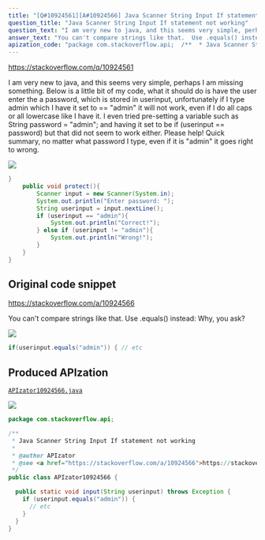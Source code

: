 ```yaml
---
title: "[Q#10924561][A#10924566] Java Scanner String Input If statement not working"
question_title: "Java Scanner String Input If statement not working"
question_text: "I am very new to java, and this seems very simple, perhaps I am missing something. Below is a little bit of my code, what it should do is have the user enter the a password, which is stored in userinput, unfortunately if I type admin which I have it set to == \"admin\" it will not work, even if I do all caps or all lowercase like I have it. I even tried pre-setting a variable such as String password = \"admin\"; and having it set to be if (userinput == password) but that did not seem to work either. Please help! Quick summary, no matter what password I type, even if it is \"admin\" it goes right to wrong."
answer_text: "You can't compare strings like that.  Use .equals() instead: Why, you ask?"
apization_code: "package com.stackoverflow.api;  /**  * Java Scanner String Input If statement not working  *  * @author APIzator  * @see <a href=\"https://stackoverflow.com/a/10924566\">https://stackoverflow.com/a/10924566</a>  */ public class APIzator10924566 {    public static void input(String userinput) throws Exception {     if (userinput.equals(\"admin\")) {       // etc     }   } }"
---
```


https://stackoverflow.com/q/10924561

I am very new to java, and this seems very simple, perhaps I am missing something.
Below is a little bit of my code, what it should do is have the user enter the a password, which is stored in userinput, unfortunately if I type admin which I have it set to == &quot;admin&quot; it will not work, even if I do all caps or all lowercase like I have it.
I even tried pre-setting a variable such as String password = &quot;admin&quot;; and having it set to be if (userinput == password) but that did not seem to work either. Please help!
Quick summary, no matter what password I type, even if it is &quot;admin&quot; it goes right to wrong.


<div class="code-logo"><img src="/stackoverflow.png" /></div>

```java
}
    public void protect(){
        Scanner input = new Scanner(System.in);
        System.out.println("Enter password: ");
        String userinput = input.nextLine();
        if (userinput == "admin"){
            System.out.println("Correct!");
        } else if (userinput != "admin"){
            System.out.println("Wrong!");
        }
    }
}
```


## Original code snippet

https://stackoverflow.com/a/10924566

You can&#x27;t compare strings like that.  Use .equals() instead:
Why, you ask?

<div class="code-logo"><img src="/stackoverflow.png" /></div>

```java
if(userinput.equals("admin")) { // etc
```

## Produced APIzation

[`APIzator10924566.java`](https://github.com/pasqualesalza/apization/raw/main/data/search/APIzator10924566.java)

<div class="code-logo"><img src="/apizator.png" /></div>

```java
package com.stackoverflow.api;

/**
 * Java Scanner String Input If statement not working
 *
 * @author APIzator
 * @see <a href="https://stackoverflow.com/a/10924566">https://stackoverflow.com/a/10924566</a>
 */
public class APIzator10924566 {

  public static void input(String userinput) throws Exception {
    if (userinput.equals("admin")) {
      // etc
    }
  }
}

```